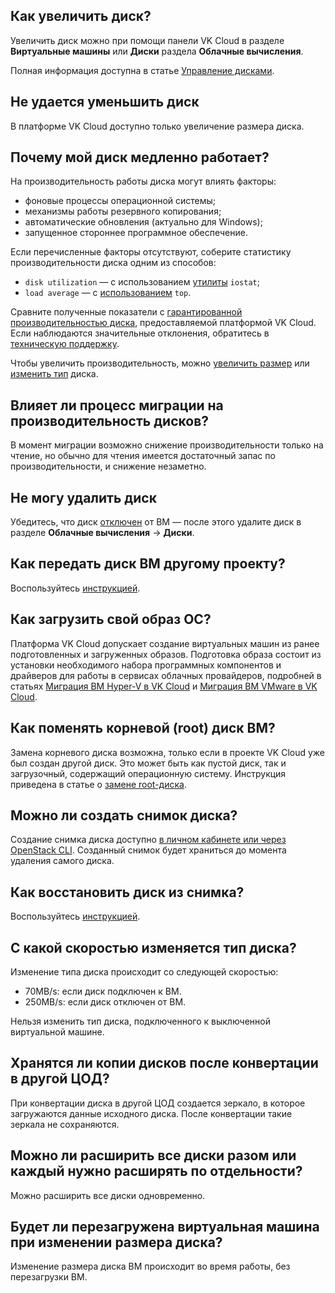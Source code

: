## Как увеличить диск?

Увеличить диск можно при помощи панели VK Cloud в разделе **Виртуальные машины** или **Диски** раздела **Облачные вычисления**.

Полная информация доступна в статье [Управление дисками](../../instructions/vm-volumes#uvelichenie_razmera_diska_s_perezagruzkoy_vm).

## Не удается уменьшить диск

В платформе VK Cloud доступно только увеличение размера диска.

## Почему мой диск медленно работает?

На производительность работы диска могут влиять факторы:

- фоновые процессы операционной системы;
- механизмы работы резервного копирования;
- автоматические обновления (актуально для Windows);
- запущенное стороннее программное обеспечение.

Если перечисленные факторы отсутствуют, соберите статистику производительности диска одним из способов:

- `disk utilization` — с использованием [утилиты](https://www.cyberciti.biz/tips/linux-disk-performance-monitoring-howto.html) `iostat`;
- `load average` — c [использованием](https://www.digitalocean.com/community/tutorials/load-average-in-linux) `top`.

Сравните полученные показатели с [гарантированной производительностью диска](../../concepts/volume-sla), предоставляемой платформой VK Cloud. Если наблюдаются значительные отклонения, обратитесь в [техническую поддержку](/ru/contacts).

<info>

Чтобы увеличить производительность, можно [увеличить размер](../../instructions/vm-volumes#uvelichenie_razmera_diska_s_perezagruzkoy_vm) или [изменить тип](../../instructions/vm-volumes#izmenenie_tipa_diska) диска.

</info>

## Влияет ли процесс миграции на производительность дисков?

В момент миграции возможно снижение производительности только на чтение, но обычно для чтения имеется достаточный запас по производительности, и снижение незаметно.

## Не могу удалить диск

Убедитесь, что диск [отключен](../../instructions/vm-volumes#otklyuchenie_diska_ot_vm) от ВМ — после этого удалите диск в разделе **Облачные вычисления** → **Диски**.

## Как передать диск ВМ другому проекту?

Воспользуйтесь [инструкцией](../../instructions/vm-volumes#peremeshchenie_diskov_mezhdu_proektami).

## Как загрузить свой образ ОС?

Платформа VK Cloud допускает создание виртуальных машин из ранее подготовленных и загруженных образов. Подготовка образа состоит из установки необходимого набора программных компонентов и драйверов для работы в сервисах облачных провайдеров, подробней в статьях [Миграция ВМ Hyper-V в VK Cloud](../../use-cases/migrate-hyperv/) и [Миграция ВМ VMware в VK Cloud](../../use-cases/migrate-vmware/).

## Как поменять корневой (root) диск ВМ?

Замена корневого диска возможна, только если в проекте VK Cloud уже был создан другой диск. Это может быть как пустой диск, так и загрузочный, содержащий операционную систему. Инструкция приведена в статье о [замене root-диска](../../instructions/vm-volumes#zamena_osnovnogo_root_diska).

## Можно ли создать снимок диска?

Создание снимка диска доступно [в личном кабинете или через OpenStack CLI](../../instructions/vm-volumes#snimki_diska). Созданный снимок будет храниться до момента удаления самого диска.

## Как восстановить диск из снимка?

Воспользуйтесь [инструкцией](../../instructions/vm-volumes#snimki_diska).

## С какой скоростью изменяется тип диска?

Изменение типа диска происходит со следующей скоростью:

- 70MB/s: если диск подключен к ВМ.
- 250MB/s: если диск отключен от ВМ.

Нельзя изменить тип диска, подключенного к выключенной виртуальной машине.

## Хранятся ли копии дисков после конвертации в другой ЦОД?

При конвертации диска в другой ЦОД создается зеркало, в которое загружаются данные исходного диска. После конвертации такие зеркала не сохраняются.

## Можно ли расширить все диски разом или каждый нужно расширять по отдельности?

Можно расширить все диски одновременно.

## Будет ли перезагружена виртуальная машина при изменении размера диска?

Изменение размера диска ВМ происходит во время работы, без перезагрузки ВМ.
